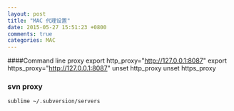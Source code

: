 ```yaml
---
layout: post
title: "MAC 代理设置"
date: 2015-05-27 15:51:23 +0800
comments: true
categories: MAC
---
```

####Command line proxy
    export http_proxy="http://127.0.0.1:8087"
    export https_proxy="http://127.0.0.1:8087"
    unset http_proxy
    unset https_proxy

### svn proxy
    sublime ~/.subversion/servers